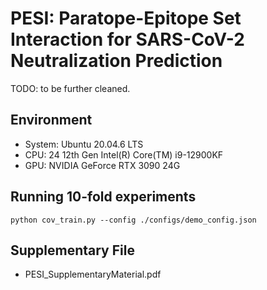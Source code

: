 # PESI: Paratope-Epitope Set Interaction for SARS-CoV-2 Neutralization Prediction

TODO: to be further cleaned.

## Environment
- System: Ubuntu 20.04.6 LTS
- CPU: 24 12th Gen Intel(R) Core(TM) i9-12900KF
- GPU: NVIDIA GeForce RTX 3090 24G

## Running 10-fold experiments

```python cov_train.py --config ./configs/demo_config.json```

## Supplementary File

- PESI_SupplementaryMaterial.pdf